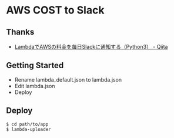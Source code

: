 # AWS COST to Slack

## Thanks
- [LambdaでAWSの料金を毎日Slackに通知する（Python3） - Qiita](https://qiita.com/isobecky74/items/88e8e0dcb0ee224a31e4)

## Getting Started
- Rename lambda_default.json to lambda.json
- Edit lambda.json
- Deploy

## Deploy
```
$ cd path/to/app
$ lambda-uploader
```